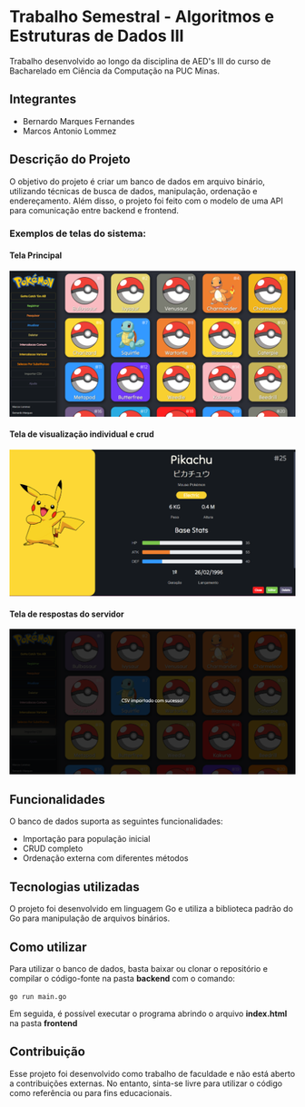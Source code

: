 # Trabalho Semestral - Algoritmos e Estruturas de Dados III

Trabalho desenvolvido ao longo da disciplina de AED's III do curso de Bacharelado em Ciência da Computação na PUC Minas.

## Integrantes
* Bernardo Marques Fernandes
* Marcos Antonio Lommez

## Descrição do Projeto
O objetivo do projeto é criar um banco de dados em arquivo binário, utilizando técnicas de busca de dados, manipulação, ordenação e endereçamento.
Além disso, o projeto foi feito com o modelo de uma API para comunicação entre backend e frontend.

### Exemplos de telas do sistema:

#### Tela Principal
![Tela principal](/Outros/Tela_Principal_1.0.png)
#### Tela de visualização individual e crud
![PokeCard](/Outros/CRUD_1.0.png)
#### Tela de respostas do servidor
![Resposta do servidor](/Outros/Resposta_1.0.png)

## Funcionalidades
O banco de dados suporta as seguintes funcionalidades:

* Importação para população inicial
* CRUD completo
* Ordenação externa com diferentes métodos

## Tecnologias utilizadas
O projeto foi desenvolvido em linguagem Go e utiliza a biblioteca padrão do Go para manipulação de arquivos binários.

## Como utilizar
Para utilizar o banco de dados, basta baixar ou clonar o repositório e compilar o código-fonte na pasta **backend** com o comando:

`go run main.go`

Em seguida, é possível executar o programa abrindo o arquivo **index.html** na pasta **frontend**

## Contribuição
Esse projeto foi desenvolvido como trabalho de faculdade e não está aberto a contribuições externas. No entanto, sinta-se livre para utilizar o código como referência ou para fins educacionais.
